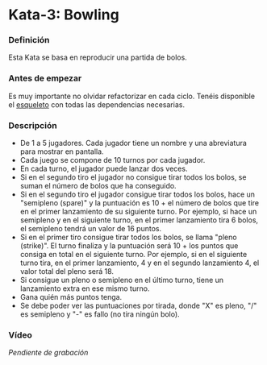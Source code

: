 # Kata-3: Bowling


### Definición
Esta Kata se basa en reproducir una partida de bolos.


### Antes de empezar
Es muy importante no olvidar refactorizar en cada ciclo. 
Tenéis disponible el [esqueleto](https://github.com/beeva-danielpetrovic/beeva-taller-tdd/tree/master) con todas las dependencias necesarias.


### Descripción
- De 1 a 5 jugadores. Cada jugador tiene un nombre y una abreviatura para mostrar en pantalla.
- Cada juego se compone de 10 turnos por cada jugador.
- En cada turno, el jugador puede lanzar dos veces.
- Si en el segundo tiro el jugador no consigue tirar todos los bolos, se suman el número de bolos que ha conseguido.
- Si en el segundo tiro el jugador consigue tirar todos los bolos, hace un "semipleno (spare)" y la puntuación es 10 + el número de bolos que tire en el primer lanzamiento de su siguiente turno. Por ejemplo, si hace un semipleno y en el siguiente turno, en el primer lanzamiento tira 6 bolos, el semipleno tendrá un valor de 16 puntos.
- Si en el primer tiro consigue tirar todos los bolos, se llama "pleno (strike)". El turno finaliza y la puntuación será 10 + los puntos que consiga en total en el siguiente turno. Por ejemplo, si en el siguiente turno tira, en el primer lanzamiento, 4 y en el segundo lanzamiento 4, el valor total del pleno será 18.
- Si consigue un pleno o semipleno en el último turno, tiene un lanzamiento extra en ese mismo turno.
- Gana quién más puntos tenga.
- Se debe poder ver las puntuaciones por tirada, donde "X" es pleno, "/" es semipleno y "-" es fallo (no tira ningún bolo).


### Vídeo
*Pendiente de grabación*
